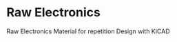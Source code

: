 # Raw Electronics

Raw Electronics Material for repetition Design with KiCAD

<!--stackedit_data:
eyJoaXN0b3J5IjpbLTM0MjM0NjAwMF19
-->